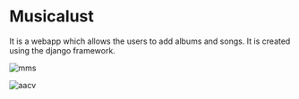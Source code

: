 # Musicalust
It is a webapp which allows the users to add albums and songs. It is created using the django framework.


![mms](https://user-images.githubusercontent.com/46229364/56512280-83859380-654c-11e9-9a0c-78b9880a31c7.PNG)

![aacv](https://user-images.githubusercontent.com/46229364/56514411-ce0a0e80-6552-11e9-9526-03821f697517.PNG)


